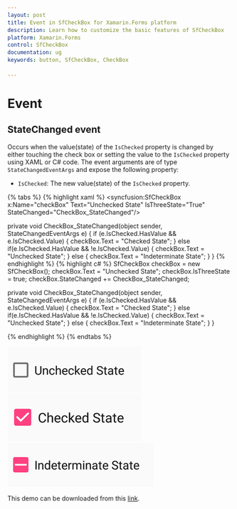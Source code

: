 ```yaml
---
layout: post
title: Event in SfCheckBox for Xamarin.Forms platform
description: Learn how to customize the basic features of SfCheckBox
platform: Xamarin.Forms
control: SfCheckBox
documentation: ug 
keywords: button, SfCheckBox, CheckBox

---
```


# Event

## StateChanged event
Occurs when the value(state) of the `IsChecked` property is changed by either touching the check box or setting the value to the `IsChecked` property using XAML or C# code. The event arguments are of type `StateChangedEventArgs` and expose the following property:

* `IsChecked`: The new value(state) of the `IsChecked` property.

{% tabs %}
{% highlight xaml %}
<syncfusion:SfCheckBox x:Name="checkBox" Text="Unchecked State" IsThreeState="True" StateChanged="CheckBox_StateChanged"/>

private void CheckBox_StateChanged(object sender, StateChangedEventArgs e)
{
    if (e.IsChecked.HasValue && e.IsChecked.Value)
    {
        checkBox.Text = "Checked State";
    }
    else if(e.IsChecked.HasValue && !e.IsChecked.Value)
    {
        checkBox.Text = "Unchecked State";
    }
    else
    {
    checkBox.Text = "Indeterminate State";
    }
}
{% endhighlight %}
{% highlight c# %}
SfCheckBox checkBox = new SfCheckBox();
checkBox.Text = "Unchecked State";
checkBox.IsThreeState = true;
checkBox.StateChanged += CheckBox_StateChanged;

private void CheckBox_StateChanged(object sender, StateChangedEventArgs e)
{
    if (e.IsChecked.HasValue && e.IsChecked.Value)
    {
        checkBox.Text = "Checked State";
    }
    else if(e.IsChecked.HasValue && !e.IsChecked.Value)
    {
        checkBox.Text = "Unchecked State";
    }
    else
    {
    checkBox.Text = "Indeterminate State";
    }
}
		
{% endhighlight %}
{% endtabs %}

![](Images/Event1.png)
![](Images/Event2.png)
![](Images/Event3.png)

This demo can be downloaded from this [link](http://files2.syncfusion.com/Xamarin.Forms/Samples/CheckBox_Event.zip).